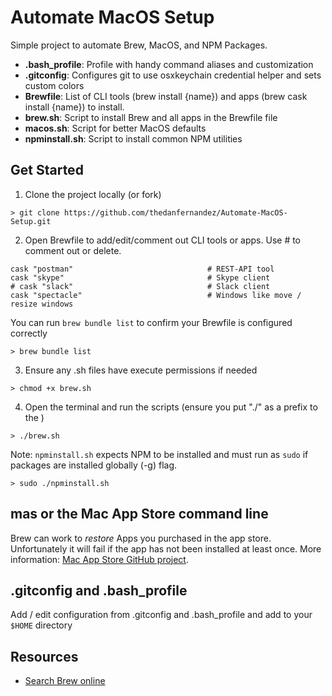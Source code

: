 # Automate MacOS Setup
Simple project to automate Brew, MacOS, and NPM Packages. 

* **.bash_profile**: Profile with handy command aliases and customization
* **.gitconfig**: Configures git to use osxkeychain credential helper and sets custom colors
* **Brewfile**: List of CLI tools (brew install {name}) and apps (brew cask install {name}) to install. 
* **brew.sh**: Script to install Brew and all apps in the Brewfile file
* **macos.sh**: Script for better MacOS defaults
* **npminstall.sh**: Script to install common NPM utilities

## Get Started

1. Clone the project locally (or fork)

```
> git clone https://github.com/thedanfernandez/Automate-MacOS-Setup.git
```

2. Open Brewfile to add/edit/comment out CLI tools or apps. Use # to comment out or delete.


```
cask "postman"                              # REST-API tool
cask "skype"                                # Skype client
# cask "slack"                              # Slack client
cask "spectacle"                            # Windows like move / resize windows
```

You can run `brew bundle list` to confirm your Brewfile is configured correctly
```
> brew bundle list
```

3. Ensure any .sh files have execute permissions if needed

```
> chmod +x brew.sh
```

4. Open the terminal and run the scripts (ensure you put "./" as a prefix to the )

```
> ./brew.sh
```

Note: `npminstall.sh` expects NPM to be installed and must run as `sudo` if packages are installed globally (-g) flag.
```
> sudo ./npminstall.sh
```

## mas or the Mac App Store command line
Brew can work to *restore* Apps you purchased in the app store. Unfortunately it will fail if the app has not been installed at least once. More information: [Mac App Store GitHub project](https://github.com/mas-cli/mas). 

## .gitconfig and .bash_profile
Add / edit configuration from .gitconfig and .bash_profile and add to your `$HOME` directory

## Resources

* [Search Brew online](https://brew.sh)
